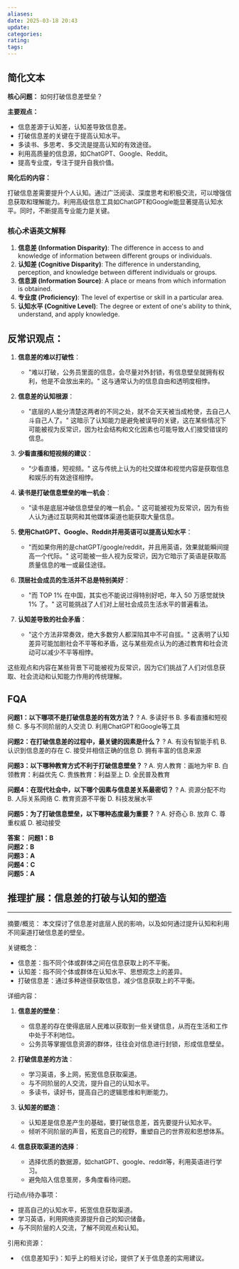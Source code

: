 ```yaml
---
aliases: 
date: 2025-03-18 20:43
update: 
categories: 
rating: 
tags:
---
```


## 简化文本

**核心问题：** 如何打破信息差壁垒？

**主要观点：**
- 信息差源于认知差，认知差导致信息差。
- 打破信息差的关键在于提高认知水平。
- 多读书、多思考、多交流是提高认知的有效途径。
- 利用高质量的信息源，如ChatGPT、Google、Reddit。
- 提高专业度，专注于提升自我价值。

**简化后的内容：**

打破信息差需要提升个人认知。通过广泛阅读、深度思考和积极交流，可以增强信息获取和理解能力。利用高级信息工具如ChatGPT和Google能显著提高认知水平。同时，不断提高专业能力是关键。

### 核心术语英文解释

1. **信息差 (Information Disparity)**: The difference in access to and knowledge of information between different groups or individuals.
2. **认知差 (Cognitive Disparity)**: The difference in understanding, perception, and knowledge between different individuals or groups.
3. **信息源 (Information Source)**: A place or means from which information is obtained.
4. **专业度 (Proficiency)**: The level of expertise or skill in a particular area.
5. **认知水平 (Cognitive Level)**: The degree or extent of one's ability to think, understand, and apply knowledge.
## 反常识观点：

1. **信息差的难以打破性**：
   - "难以打破，公务员里面的信息，会尽量对外封锁，有信息壁垒就拥有权利，他是不会放出来的。" 这与通常认为的信息自由和透明度相悖。

2. **信息差的认知根源**：
   - "底层的人能分清楚这两者的不同之处，就不会天天被当成枪使，去自己人斗自己人了。" 这暗示了认知能力是避免被误导的关键，这在某些情况下可能被视为反常识，因为社会结构和文化因素也可能导致人们接受错误的信息。

3. **少看直播和短视频的建议**：
   - "少看直播，短视频。" 这与传统上认为的社交媒体和视觉内容是获取信息和娱乐的有效途径相悖。

4. **读书是打破信息壁垒的唯一机会**：
   - "读书是底层冲破信息壁垒的唯一机会。" 这可能被视为反常识，因为有些人认为通过互联网和其他媒体渠道也能获取大量信息。

5. **使用ChatGPT、Google、Reddit并用英语可以提高认知水平**：
   - "而如果你用的是chatGPT/google/reddit，并且用英语，效果就能瞬间提高一个代际。" 这可能被一些人视为反常识，因为它暗示了英语是获取高质量信息的唯一或最佳途径。

6. **顶层社会成员的生活并不总是特别美好**：
   - "而 TOP 1% 在中国，其实也不能说过得特别好吧，年入 50 万感觉就快 1% 了。" 这可能挑战了人们对上层社会成员生活水平的普遍看法。

7. **认知差导致的社会矛盾**：
   - "这个方法非常奏效，绝大多数穷人都深陷其中不可自拔。" 这表明了认知差异可能加剧社会不平等和矛盾，这与某些观点认为的通过教育和社会流动可以减少不平等相悖。

这些观点和内容在某些背景下可能被视为反常识，因为它们挑战了人们对信息获取、社会流动和认知能力作用的传统理解。
## FQA
**问题1：以下哪项不是打破信息差的有效方法？**
?
A. 多读好书
B. 多看直播和短视频
C. 多与不同阶层的人交流
D. 利用ChatGPT和Google等工具
<!--SR:!2025-03-29,3,250-->

**问题2：在打破信息差的过程中，最关键的因素是什么？**
?
A. 有没有智能手机
B. 认识到信息差的存在
C. 接受并相信正确的信息
D. 拥有丰富的信息来源
<!--SR:!2025-03-29,3,250-->

**问题3：以下哪种教育方式不利于打破信息壁垒？**
?
A. 穷人教育：画地为牢
B. 白领教育：利益优先
C. 贵族教育：利益至上
D. 全民普及教育
<!--SR:!2025-03-29,3,250-->

**问题4：在现代社会中，以下哪个因素与信息差关系最密切？**
?
A. 资源分配不均
B. 人际关系网络
C. 教育资源不平衡
D. 科技发展水平
<!--SR:!2025-03-29,3,250-->

**问题5：为了打破信息壁垒，以下哪种态度最为重要？**
?
A. 好奇心
B. 放弃
C. 尊重权威
D. 被动接受
<!--SR:!2025-03-29,3,250-->

**答案：**
**问题1：B**  
**问题2：B**  
**问题3：A**  
**问题4：C**  
**问题5：A**


## 推理扩展：信息差的打破与认知的塑造

---

摘要/概览：
本文探讨了信息差对底层人民的影响，以及如何通过提升认知和利用不同渠道打破信息差的壁垒。

关键概念：
- 信息差：指不同个体或群体之间在信息获取上的不平衡。
- 认知差：指不同个体或群体在认知水平、思想观念上的差异。
- 打破信息差：通过多种途径获取信息，减少信息获取上的不平衡。

详细内容：
1. **信息差的壁垒**：
    - 信息差的存在使得底层人民难以获取到一些关键信息，从而在生活和工作中处于不利地位。
    - 公务员等掌握信息资源的群体，往往会对信息进行封锁，形成信息壁垒。

2. **打破信息差的方法**：
    - 学习英语，多上网，拓宽信息获取渠道。
    - 与不同阶层的人交流，提升自己的认知水平。
    - 多读书，读好书，提高自己的逻辑思维和判断能力。

3. **认知差的塑造**：
    - 认知差是信息差产生的基础，要打破信息差，首先要提升认知水平。
    - 倾听不同阶层的声音，拓宽自己的视野，重塑自己的世界观和思想体系。

4. **信息获取渠道的选择**：
    - 选择优质的数据源，如chatGPT、google、reddit等，利用英语进行学习。
    - 避免陷入信息茧房，多角度看待问题。

行动点/待办事项：
- 提高自己的认知水平，拓宽信息获取渠道。
- 学习英语，利用网络资源提升自己的知识储备。
- 与不同阶层的人交流，了解不同观点和认知。

引用和资源：
- 《信息差知乎》：知乎上的相关讨论，提供了关于信息差的实用建议。


